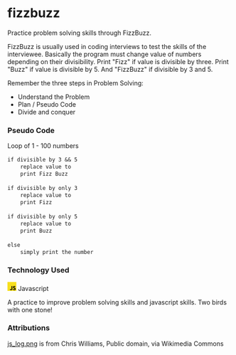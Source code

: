 # fizzbuzz

Practice problem solving skills through FizzBuzz.

FizzBuzz is usually used in coding interviews to test 
the skills of the interviewee. Basically the program must change value of numbers depending on their divisibility. Print "Fizz" if value is divisible by three. Print "Buzz" if value is divisible by 5. And "FizzBuzz" if divisible by 3 and 5.

Remember the three steps in Problem Solving:
* Understand the Problem
* Plan / Pseudo Code
* Divide and conquer

### Pseudo Code

Loop of 1 - 100 numbers

    if divisible by 3 && 5
        replace value to
        print Fizz Buzz
    
    if divisible by only 3
        replace value to
        print Fizz

    if divisible by only 5
        replace value to
        print Buzz

    else 
        simply print the number 

### Technology Used

<img src="./js_logo.png" alt="Javascript logo" style="width: 20px; height: 20px"> Javascript

A practice to improve problem solving skills and javascript skills. Two birds with one stone!

### Attributions

[js_log.png](https://commons.wikimedia.org/wiki/File:Unofficial_JavaScript_logo_2.svg) is from Chris Williams, Public domain, via Wikimedia Commons

